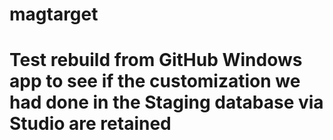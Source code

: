 # magtarget
# Test rebuild from GitHub Windows app to see if the customization we had done in the Staging database via Studio are retained